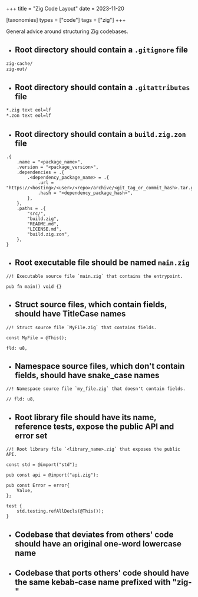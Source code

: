+++
title = "Zig Code Layout"
date = 2023-11-20

[taxonomies]
types = ["code"]
tags = ["zig"]
+++

General advice around structuring Zig codebases.

<!-- more -->

- ## Root directory should contain a `.gitignore` file

```sh
zig-cache/
zig-out/
```

- ## Root directory should contain a `.gitattributes` file

```sh
*.zig text eol=lf
*.zon text eol=lf
```

- ## Root directory should contain a `build.zig.zon` file

```zig
.{
    .name = "<package_name>",
    .version = "<package_version>",
    .dependencies = .{
        .<dependency_package_name> = .{
            .url = "https://<hosting>/<user>/<repo>/archive/<git_tag_or_commit_hash>.tar.gz",
            .hash = "<dependency_package_hash>",
        },
    },
    .paths = .{
        "src/",
        "build.zig",
        "README.md",
        "LICENSE.md",
        "build.zig.zon",
    },
}
```

- ## Root executable file should be named `main.zig`

```zig
//! Executable source file `main.zig` that contains the entrypoint.

pub fn main() void {}
```

- ## Struct source files, which contain fields, should have TitleCase names

```zig
//! Struct source file `MyFile.zig` that contains fields.

const MyFile = @This();

fld: u8,
```

- ## Namespace source files, which don't contain fields, should have snake_case names

```zig
//! Namespace source file `my_file.zig` that doesn't contain fields.

// fld: u8,
```

- ## Root library file should have its name, reference tests, expose the public API and error set

```zig
//! Root library file `<library_name>.zig` that exposes the public API.

const std = @import("std");

pub const api = @import("api.zig");

pub const Error = error{
    Value,
};

test {
    std.testing.refAllDecls(@This());
}
```

- ## Codebase that deviates from others' code should have an original one-word lowercase name

- ## Codebase that ports others' code should have the same kebab-case name prefixed with "zig-"

